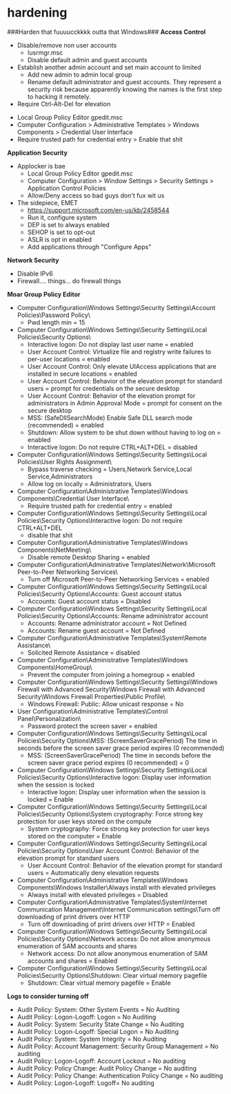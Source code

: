 # hardening
###Harden that fuuuucckkkk outta that Windows###
**Access Control**
- Disable/remove non user accounts  
  * lusrmgr.msc
  * Disable default admin and guest accounts
- Establish another admin account and set main account to limited
  * Add new admin to admin local group
  * Rename default administrator and guest accounts. They represent a security risk because apparently knowing the names is the first step to hacking it remotely.
- Require Ctrl-Alt-Del for elevation
 * Local Group Policy Editor gpedit.msc
 * Computer Configuration > Administrative Templates > Windows Components > Credential User Interface
 * Require trusted path for credential entry > Enable that shit

**Application Security**
- Applocker is bae
  * Local Group Policy Editor gpedit.msc
  * Computer Configuration > Window Settings > Security Settings > Application Control Policies
  * Allow/Deny access so bad guys don't fux wit us
- The sidepiece, EMET
  * https://support.microsoft.com/en-us/kb/2458544
  * Run it, configure system
  * DEP is set to always enabled
  * SEHOP is set to opt-out
  * ASLR is opt in enabled
  * Add applications through "Configure Apps"
 

**Network Security**
- Disable IPv6
- Firewall.... things... do firewall things

**Moar Group Policy Editor**
- Computer Configuration\Windows Settings\Security Settings\Account Policies\Password Policy\ 
  * Pwd length min = 15
- Computer Configuration\Windows Settings\Security Settings\Local Policies\Security Options\ 
  * Interactive logon: Do not display last user name = enabled 
  * User Account Control: Virtualize file and registry write failures to per-user locations = enabled 
  * User Account Control: Only elevate UIAccess applications that are installed in secure locations = enabled
  * User Account Control: Behavior of the elevation prompt for standard users = prompt for credentials on the secure desktop 
  * User Account Control: Behavior of the elevation prompt for administrators in Admin Approval Mode = prompt for consent on the secure desktop
  * MSS: (SafeDllSearchMode) Enable Safe DLL search mode (recommended) = enabled 
  * Shutdown: Allow system to be shut down without having to log on = enabled 
  * Interactive logon: Do not require CTRL+ALT+DEL = disabled 
- Computer Configuration\Windows Settings\Security Settings\Local Policies\User Rights Assignment\ 
  * Bypass traverse checking = Users,Network Service,Local Service,Administrators 
  * Allow log on locally = Administrators, Users
- Computer Configuration\Administrative Templates\Windows Components\Credential User Interface\ 
  * Require trusted path for credential entry = enabled
- Computer Configuration\Windows Settings\Security Settings\Local Policies\Security Options\Interactive logon: Do not require CTRL+ALT+DEL
  * disable that shit
- Computer Configuration\Administrative Templates\Windows Components\NetMeeting\ 
  * Disable remote Desktop Sharing = enabled
- Computer Configuration\Administrative Templates\Network\Microsoft Peer-to-Peer Networking Services\ 
  * Turn off Microsoft Peer-to-Peer Networking Services = enabled
- Computer Configuration\Windows Settings\Security Settings\Local Policies\Security Options\Accounts: Guest account status
  * Accounts: Guest account status = Disabled
- Computer Configuration\Windows Settings\Security Settings\Local Policies\Security Options\Accounts: Rename administrator account
  * Accounts: Rename administrator account = Not Defined
  * Accounts: Rename guest account = Not Defined
- Computer Configuration\Administrative Templates\System\Remote Assistance\ 
  * Solicited Remote Assistance = disabled
- Computer Configuration\Administrative Templates\Windows Components\HomeGroup\ 
  * Prevent the computer from joining a homegroup = enabled
- Computer Configuration\Windows Settings\Security Settings\Windows Firewall with Advanced Security\Windows Firewall with Advanced Security\Windows Firewall Properties\Public Profile\ 
  * Windows Firewall: Public: Allow unicast response = No
- User Configuration\Administrative Templates\Control Panel\Personalization\ 
  * Password protect the screen saver = enabled
- Computer Configuration\Windows Settings\Security Settings\Local Policies\Security Options\MSS: (ScreenSaverGracePeriod) The time in seconds before the screen saver grace period expires (0 recommended)
  * MSS: (ScreenSaverGracePeriod) The time in seconds before the screen saver grace period expires (0 recommended) = 0
- Computer Configuration\Windows Settings\Security Settings\Local Policies\Security Options\Interactive logon: Display user information when the session is locked
  * Interactive logon: Display user information when the session is locked = Enable
- Computer Configuration\Windows Settings\Security Settings\Local Policies\Security Options\System cryptography: Force strong key protection for user keys stored on the compute
  * System cryptography: Force strong key protection for user keys stored on the computer = Enable
- Computer Configuration\Windows Settings\Security Settings\Local Policies\Security Options\User Account Control: Behavior of the elevation prompt for standard users
  * User Account Control: Behavior of the elevation prompt for standard users = Automatically deny elevation requests
- Computer Configuration\Administrative Templates\Windows Components\Windows Installer\Always install with elevated privileges
  * Always install with elevated privileges = Disabled
- Computer Configuration\Administrative Templates\System\Internet Communication Management\Internet Communication settings\Turn off downloading of print drivers over HTTP
  * Turn off downloading of print drivers over HTTP = Enabled
- Computer Configuration\Windows Settings\Security Settings\Local Policies\Security Options\Network access: Do not allow anonymous enumeration of SAM accounts and shares
  * Network access: Do not allow anonymous enumeration of SAM accounts and shares = Enabled
- Computer Configuration\Windows Settings\Security Settings\Local Policies\Security Options\Shutdown: Clear virtual memory pagefile
  * Shutdown: Clear virtual memory pagefile = Enable

**Logs to consider turning off**
- Audit Policy: System: Other System Events = No Auditing
- Audit Policy: Logon-Logoff: Logon = No Auditing
- Audit Policy: System: Security State Change = No Auditing
- Audit Policy: Logon-Logoff: Special Logon = No Auditing
- Audit Policy: System: System Integrity = No Auditing
- Audit Policy: Account Management: Security Group Management = No auditing
- Audit Policy: Logon-Logoff: Account Lockout = No auditing
- Audit Policy: Policy Change: Audit Policy Change = No auditing
- Audit Policy: Policy Change: Authentication Policy Change = No auditing
- Audit Policy: Logon-Logoff: Logoff= No auditing



